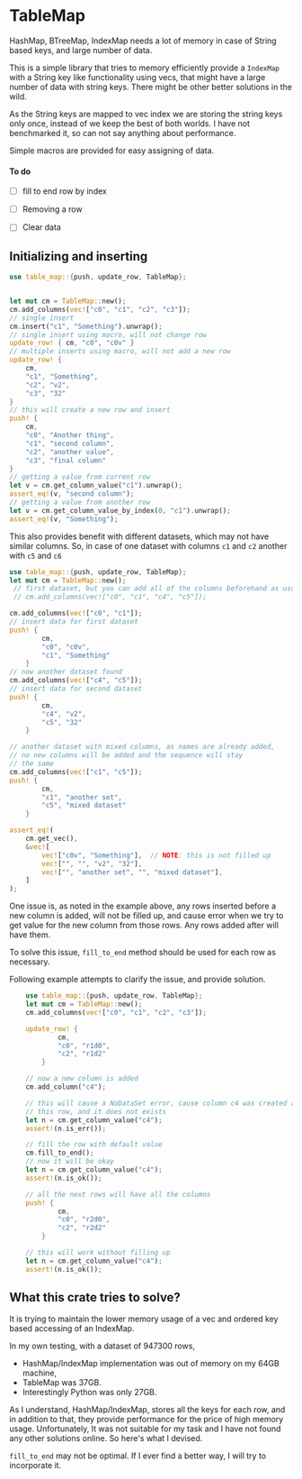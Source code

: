 # TableMap

HashMap, BTreeMap, IndexMap needs a lot of memory in case of String based keys, and large number of data.

This is a simple library that tries to memory efficiently provide a `IndexMap` with a String key like functionality using vecs, that might have a large number of data with string keys. There might be other better solutions in the wild.

As the String keys are mapped to vec index we are storing the string keys only once, instead of we keep the best of both worlds. I have not benchmarked it, so can not say anything about performance.

Simple macros are provided for easy assigning of data.

#### To do

- [ ] fill to end row by index
- [ ] Removing a row
- [ ] Clear data


## Initializing and inserting

```rust
use table_map::{push, update_row, TableMap};


let mut cm = TableMap::new();
cm.add_columns(vec!["c0", "c1", "c2", "c3"]);
// single insert
cm.insert("c1", "Something").unwrap();
// single insert using macro, will not change row
update_row! { cm, "c0", "c0v" }
// multiple inserts using macro, will not add a new row
update_row! {
    cm,
    "c1", "Something",
    "c2", "v2",
    "c3", "32"
}
// this will create a new row and insert
push! {
    cm,
    "c0", "Another thing",
    "c1", "second column",
    "c2", "another value",
    "c3", "final column"
}
// getting a value from current row
let v = cm.get_column_value("c1").unwrap();
assert_eq!(v, "second column");
// getting a value from another row
let v = cm.get_column_value_by_index(0, "c1").unwrap();
assert_eq!(v, "Something");

```

This also provides benefit with different datasets, which may not have similar columns.
So, in case of one dataset with columns `c1` and `c2` another with `c5` and `c6`

```rust
use table_map::{push, update_row, TableMap};
let mut cm = TableMap::new();
 // first dataset, but you can add all of the columns beforehand as usual
 // cm.add_columns(vec!["c0", "c1", "c4", "c5"]);

cm.add_columns(vec!["c0", "c1"]);
// insert data for first dataset
push! {
        cm,
        "c0", "c0v",
        "c1", "Something"
    }
// now another dataset found
cm.add_columns(vec!["c4", "c5"]);
// insert data for second dataset
push! {
        cm,
        "c4", "v2",
        "c5", "32"
    }

// another dataset with mixed columns, as names are already added,
// no new columns will be added and the sequence will stay
// the same
cm.add_columns(vec!["c1", "c5"]);
push! {
        cm,
        "c1", "another set",
        "c5", "mixed dataset"
    }

assert_eq!(
    cm.get_vec(),
    &vec![
        vec!["c0v", "Something"],  // NOTE: this is not filled up
        vec!["", "", "v2", "32"],
        vec!["", "another set", "", "mixed dataset"],
    ]
);

```

One issue is, as noted in the example above, any rows inserted before a new column is added,
will not be filled up, and cause error when we try to get value for the new column from those
rows. Any rows added after will have them.

To solve this issue, `fill_to_end` method should be used for each row as necessary.

Following example attempts to clarify the issue, and provide solution.

```rust
    use table_map::{push, update_row, TableMap};
    let mut cm = TableMap::new();
    cm.add_columns(vec!["c0", "c1", "c2", "c3"]);

    update_row! {
            cm,
            "c0", "r1d0",
            "c2", "r1d2"
        }

    // now a new column is added
    cm.add_column("c4");

    // this will cause a NoDataSet error, cause column c4 was created after setting
    // this row, and it does not exists
    let n = cm.get_column_value("c4");
    assert!(n.is_err());

    // fill the row with default value
    cm.fill_to_end();
    // now it will be okay
    let n = cm.get_column_value("c4");
    assert!(n.is_ok());

    // all the next rows will have all the columns
    push! {
            cm,
            "c0", "r2d0",
            "c2", "r2d2"
        }

    // this will work without filling up
    let n = cm.get_column_value("c4");
    assert!(n.is_ok());

```

## What this crate tries to solve?

It is trying to maintain the lower memory usage of a vec and ordered key based accessing of an IndexMap.

In my own testing, with a dataset of 947300 rows,
* HashMap/IndexMap implementation was out of memory on my 64GB machine,
* TableMap was 37GB.
* Interestingly Python was only 27GB.

As I understand, HashMap/IndexMap, stores all the keys for each row, and in addition to that, they provide performance for the price of high memory usage. Unfortunately, It was not suitable for my task and I have not found any other solutions online. So here's what I devised.

`fill_to_end` may not be optimal. If I ever find a better way, I will try to incorporate it.
